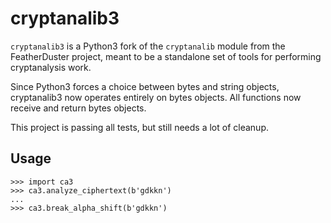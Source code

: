 # cryptanalib3

`cryptanalib3` is a Python3 fork of the `cryptanalib` module from the FeatherDuster project, meant to be a standalone set of tools for performing cryptanalysis work.

Since Python3 forces a choice between bytes and string objects, cryptanalib3 now operates entirely on bytes objects. All functions now receive and return bytes objects.

This project is passing all tests, but still needs a lot of cleanup.

## Usage

```
>>> import ca3
>>> ca3.analyze_ciphertext(b'gdkkn')
...
>>> ca3.break_alpha_shift(b'gdkkn')
